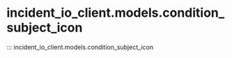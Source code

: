 # incident_io_client.models.condition_subject_icon

::: incident_io_client.models.condition_subject_icon